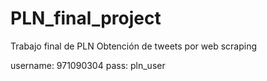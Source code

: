 # PLN_final_project
Trabajo final de PLN
Obtención de tweets por web scraping

username: 971090304
pass: pln_user
